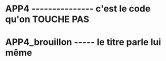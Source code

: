 # APP4 --------------- c'est le code qu'on TOUCHE PAS 

# APP4_brouillon ----- le titre parle lui même 
